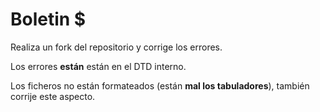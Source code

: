# Boletin $

Realiza un fork del repositorio y corrige los errores.

Los errores **están** están en el DTD interno.

Los ficheros no están formateados (están **mal los tabuladores**), también corrije este aspecto.